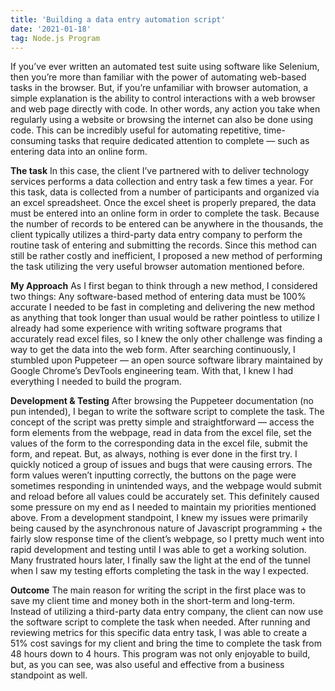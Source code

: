 ```yaml
---
title: 'Building a data entry automation script'
date: '2021-01-18'
tag: Node.js Program
---
```


If you’ve ever written an automated test suite using software like Selenium, then you’re more than familiar with the power of automating web-based tasks in the browser. But, if you’re unfamiliar with browser automation, a simple explanation is the ability to control interactions with a web browser and web page directly with code. In other words, any action you take when regularly using a website or browsing the internet can also be done using code. This can be incredibly useful for automating repetitive, time-consuming tasks that require dedicated attention to complete — such as entering data into an online form.

**The task**
In this case, the client I’ve partnered with to deliver technology services performs a data collection and entry task a few times a year. For this task, data is collected from a number of participants and organized via an excel spreadsheet. Once the excel sheet is properly prepared, the data must be entered into an online form in order to complete the task. Because the number of records to be entered can be anywhere in the thousands, the client typically utilizes a third-party data entry company to perform the routine task of entering and submitting the records. Since this method can still be rather costly and inefficient, I proposed a new method of performing the task utilizing the very useful browser automation mentioned before.

**My Approach**
As I first began to think through a new method, I considered two things:
Any software-based method of entering data must be 100% accurate
I needed to be fast in completing and delivering the new method as anything that took longer than usual would be rather pointless to utilize
I already had some experience with writing software programs that accurately read excel files, so I knew the only other challenge was finding a way to get the data into the web form. After searching continuously, I stumbled upon Puppeteer — an open source software library maintained by Google Chrome’s DevTools engineering team. With that, I knew I had everything I needed to build the program.

**Development & Testing**
After browsing the Puppeteer documentation (no pun intended), I began to write the software script to complete the task. The concept of the script was pretty simple and straightforward — access the form elements from the webpage, read in data from the excel file, set the values of the form to the corresponding data in the excel file, submit the form, and repeat. But, as always, nothing is ever done in the first try. I quickly noticed a group of issues and bugs that were causing errors. The form values weren’t inputting correctly, the buttons on the page were sometimes responding in unintended ways, and the webpage would submit and reload before all values could be accurately set. This definitely caused some pressure on my end as I needed to maintain my priorities mentioned above. From a development standpoint, I knew my issues were primarily being caused by the asynchronous nature of Javascript programming + the fairly slow response time of the client’s webpage, so I pretty much went into rapid development and testing until I was able to get a working solution. Many frustrated hours later, I finally saw the light at the end of the tunnel when I saw my testing efforts completing the task in the way I expected.

**Outcome**
The main reason for writing the script in the first place was to save my client time and money both in the short-term and long-term. Instead of utilizing a third-party data entry company, the client can now use the software script to complete the task when needed. After running and reviewing metrics for this specific data entry task, I was able to create a 51% cost savings for my client and bring the time to complete the task from 48 hours down to 4 hours. This program was not only enjoyable to build, but, as you can see, was also useful and effective from a business standpoint as well.